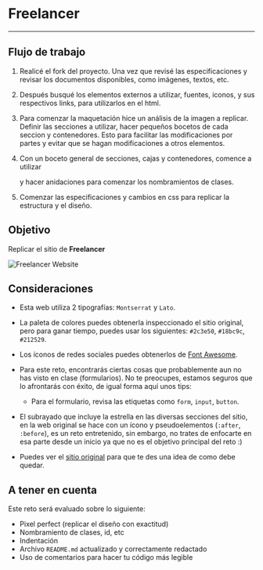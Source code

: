 # Freelancer

***

## Flujo de trabajo

1. Realicé el fork del proyecto. Una vez que revisé las especificaciones y revisar los documentos disponibles, como imágenes, textos, etc.

2. Después busqué los elementos externos a utilizar, fuentes, iconos, y sus respectivos links, para utilizarlos en el html.

3. Para comenzar la maquetación hice un análisis de la imagen a replicar.
Definir las secciones a utilizar, hacer pequeños bocetos de cada seccion y contenedores.
Esto para facilitar las modificaciones por partes y evitar que se hagan modificaciones a otros elementos.

4. Con un boceto general de secciones, cajas y contenedores, comence a utilizar <section> <div> y hacer anidaciones para comenzar los nombramientos de clases.
5. Comenzar las especificaciones y cambios en css para replicar la estructura y el diseño.



## Objetivo

Replicar el sitio de **Freelancer**

![Freelancer Website](docs/fullpage.png)

## Consideraciones

* Esta web utiliza 2 tipografías: `Montserrat` y `Lato`.

* La paleta de colores puedes obtenerla inspeccionado el sitio original, pero
  para ganar tiempo, puedes usar los siguientes: `#2c3e50`, `#18bc9c`,
  `#212529`.

* Los íconos de redes sociales puedes obtenerlos de [Font Awesome](http://fontawesome.io/).

* Para este reto, encontrarás ciertas cosas que probablemente aun no has visto
  en clase (formularios). No te preocupes, estamos seguros que lo afrontarás con
  éxito, de igual forma aquí unos tips:

  - Para el formulario, revisa las etiquetas como `form`, `input`, `button`.

* El subrayado que incluye la estrella en las diversas secciones del sitio, en
  la web original se hace con un ícono y pseudoelementos (`:after`, `:before`),
  es un reto entretenido, sin embargo, no trates de enfocarte en esa parte desde
  un inicio ya que no es el objetivo principal del reto :)

* Puedes ver el [sitio original](https://blackrockdigital.github.io/startbootstrap-freelancer/)
  para que te des una idea de como debe quedar.


## A tener en cuenta

Este reto será evaluado sobre lo siguiente:

* Pixel perfect (replicar el diseño con exactitud)
* Nombramiento de clases, id, etc
* Indentación
* Archivo `README.md` actualizado y correctamente redactado
* Uso de comentarios para hacer tu código más legible
